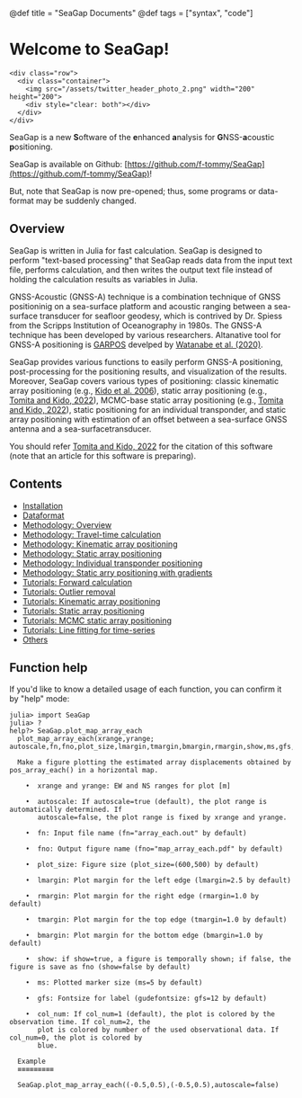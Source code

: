@def title = "SeaGap Documents"
@def tags = ["syntax", "code"]

# Welcome to SeaGap!

~~~
<div class="row">
  <div class="container">
    <img src="/assets/twitter_header_photo_2.png" width="200" height="200">
    <div style="clear: both"></div>      
  </div>
</div>
~~~

SeaGap is a new **S**oftware of the **e**nhanced **a**nalysis for **G**NSS-**a**coustic **p**ositioning.

SeaGap is available on Github: [https://github.com/f-tommy/SeaGap](https://github.com/f-tommy/SeaGap)!

But, note that SeaGap is now pre-opened; thus, some programs or data-format may be suddenly changed.

## Overview

SeaGap is written in Julia for fast calculation. SeaGap is designed to perform "text-based processing" that SeaGap reads data from the input text file, performs calculation, and then writes the output text file instead of holding the calculation results as variables in Julia.

GNSS-Acoustic (GNSS-A) technique is a combination technique of GNSS positioninig on a sea-surface platform and acoustic ranging between a sea-surface transducer for seafloor geodesy, which is contrived by Dr. Spiess from the Scripps Institution of Oceanography in 1980s. The GNSS-A technique has been developed by various researchers. Altanative tool for GNSS-A positioning is [GARPOS](https://github.com/s-watanabe-jhod/garpos) develped by [Watanabe et al. (2020)](https://www.frontiersin.org/articles/10.3389/feart.2020.597532/full).

SeaGap provides various functions to easily perform GNSS-A positioning, post-processing for the positioning results, and visualization of the results. Moreover, SeaGap covers various types of positioning: classic kinematic array positioning (e.g., [Kido et al. 2006](https://earth-planets-space.springeropen.com/articles/10.1186/BF03351996)), static array positioning (e.g., [Tomita and Kido, 2022](https://earth-planets-space.springeropen.com/articles/10.1186/s40623-022-01740-0)), MCMC-base static array positioning (e.g., [Tomita and Kido, 2022](https://earth-planets-space.springeropen.com/articles/10.1186/s40623-022-01740-0)), static positioning for an individual transponder, and static array positioning with estimation of an offset between a sea-surface GNSS antenna and a sea-surfacetransducer.

You should refer  [Tomita and Kido, 2022](https://earth-planets-space.springeropen.com/articles/10.1186/s40623-022-01740-0) for the citation of this software (note that an article  for this software is preparing). 

## Contents

* [Installation](/install/)
* [Dataformat](/dataformat/)
* [Methodology: Overview](/methodoverview/)
* [Methodology: Travel-time calculation](/methodtt/)
* [Methodology: Kinematic array positioning](/methodkinematic/)
* [Methodology: Static array positioning](/methodstatic/)
* [Methodology: Individual transponder positioning](/methodsingle/)
* [Methodology: Static arry positioning with gradients](/methodmcmcpvg/)
* [Tutorials: Forward calculation](/tutorialforward/)
* [Tutorials: Outlier removal](/tutorialdenoise/)
* [Tutorials: Kinematic array positioning](/tutorialkinematic/)
* [Tutorials: Static array positioning](/tutorialstatic/)
* [Tutorials: MCMC static array positioning](/tutorialmcmcpvg/)
* [Tutorials: Line fitting for time-series](/tutorialts/)
* [Others](/others/)

## Function help

If you'd like to know a detailed usage of each function, you can confirm it by "help" mode:

```julia-repl
julia> import SeaGap
julia> ?
help?> SeaGap.plot_map_array_each
  plot_map_array_each(xrange,yrange; autoscale,fn,fno,plot_size,lmargin,tmargin,bmargin,rmargin,show,ms,gfs,col_num)

  Make a figure plotting the estimated array displacements obtained by pos_array_each() in a horizontal map.

    •  xrange and yrange: EW and NS ranges for plot [m]

    •  autoscale: If autoscale=true (default), the plot range is automatically determined. If
       autoscale=false, the plot range is fixed by xrange and yrange.

    •  fn: Input file name (fn="array_each.out" by default)

    •  fno: Output figure name (fno="map_array_each.pdf" by default)

    •  plot_size: Figure size (plot_size=(600,500) by default)

    •  lmargin: Plot margin for the left edge (lmargin=2.5 by default)

    •  rmargin: Plot margin for the right edge (rmargin=1.0 by default)

    •  tmargin: Plot margin for the top edge (tmargin=1.0 by default)

    •  bmargin: Plot margin for the bottom edge (bmargin=1.0 by default)

    •  show: if show=true, a figure is temporally shown; if false, the figure is save as fno (show=false by default)

    •  ms: Plotted marker size (ms=5 by default)

    •  gfs: Fontsize for label (gudefontsize: gfs=12 by default)

    •  col_num: If col_num=1 (default), the plot is colored by the observation time. If col_num=2, the
       plot is colored by number of the used observational data. If col_num=0, the plot is colored by
       blue.

  Example
  ≡≡≡≡≡≡≡≡≡

  SeaGap.plot_map_array_each((-0.5,0.5),(-0.5,0.5),autoscale=false)
```
